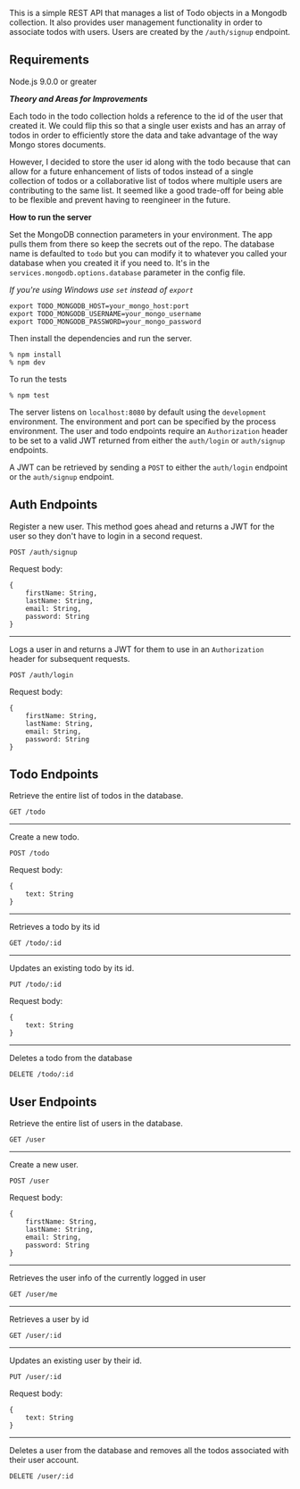 This is a simple REST API that manages a list of Todo objects in a Mongodb collection.  It also provides user management functionality in order to associate todos with users.  Users are created by the `/auth/signup` endpoint.

Requirements
-
Node.js 9.0.0 or greater

**_Theory and Areas for Improvements_**

Each todo in the todo collection holds a reference to the id of the user that created it.  We could flip this so that a single user exists and has an array of todos in order to efficiently store the data and take advantage of the way Mongo stores documents.

However, I decided to store the user id along with the todo because that can allow for a future enhancement of lists of todos instead of a single collection of todos or a collaborative list of todos where multiple users are contributing to the same list.  It seemed like a good trade-off for being able to be flexible and prevent having to reengineer in the future.


**How to run the server**

Set the MongoDB connection parameters in your environment. The app pulls them from there so keep the secrets out of the repo. The database name is defaulted to `todo` but you can modify it to whatever you called your database when you created it if you need to.  It's in the `services.mongodb.options.database` parameter in the config file.

_If you're using Windows use `set` instead of `export`_
```
export TODO_MONGODB_HOST=your_mongo_host:port
export TODO_MONGODB_USERNAME=your_mongo_username
export TODO_MONGODB_PASSWORD=your_mongo_password
```

Then install the dependencies and run the server.

```
% npm install
% npm dev
```

To run the tests

```
% npm test
```

The server listens on `localhost:8080` by default using the `development` environment. The environment and port can be specified by the process environment.  The user and todo endpoints require an `Authorization` header to be set to a valid JWT returned from either the `auth/login` or `auth/signup` endpoints.

A JWT can be retrieved by sending a `POST` to either the `auth/login` endpoint or the `auth/signup` endpoint.

**Auth Endpoints**
-
Register a new user.  This method goes ahead and returns a JWT for the user so they don't have to login in a second request.
```
POST /auth/signup
```

Request body:
```
{
    firstName: String,
    lastName: String,
    email: String,
    password: String
}
```

---
Logs a user in and returns a JWT for them to use in an `Authorization` header for subsequent requests.
```
POST /auth/login
```

Request body:
```
{
    firstName: String,
    lastName: String,
    email: String,
    password: String
}
```


**Todo Endpoints**
-

Retrieve the entire list of todos in the database.

```
GET /todo
```

---

Create a new todo.
```
POST /todo
```

Request body:
```
{
    text: String
}
```

---

Retrieves a todo by its id

```
GET /todo/:id
```

---

Updates an existing todo by its id.

```
PUT /todo/:id
```
Request body:
```
{
    text: String
}
```

---

Deletes a todo from the database

```
DELETE /todo/:id
```

**User Endpoints**
-

Retrieve the entire list of users in the database.

```
GET /user
```

---

Create a new user.
```
POST /user
```

Request body:
```
{
    firstName: String,
    lastName: String,
    email: String,
    password: String
}
```
---
Retrieves the user info of the currently logged in user

```
GET /user/me
```

---

Retrieves a user by id

```
GET /user/:id
```

---

Updates an existing user by their id.

```
PUT /user/:id
```
Request body:
```
{
    text: String
}
```

---

Deletes a user from the database and removes all the todos associated with their user account.

```
DELETE /user/:id
```
